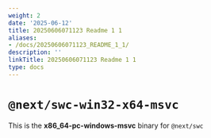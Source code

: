 ```yaml
---
weight: 2
date: '2025-06-12'
title: 20250606071123 Readme 1 1
aliases:
- /docs/20250606071123_README_1_1/
description: ''
linkTitle: 20250606071123 Readme 1 1
type: docs
---
```


# `@next/swc-win32-x64-msvc`

This is the **x86_64-pc-windows-msvc** binary for `@next/swc`
